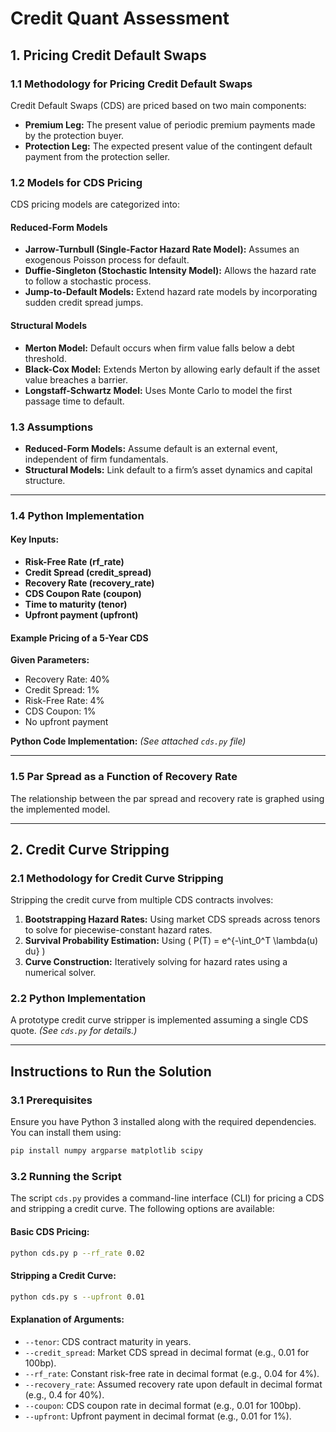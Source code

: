 # Credit Quant Assessment

## 1. Pricing Credit Default Swaps

### 1.1 Methodology for Pricing Credit Default Swaps

Credit Default Swaps (CDS) are priced based on two main components:
- **Premium Leg:** The present value of periodic premium payments made by the protection buyer.
- **Protection Leg:** The expected present value of the contingent default payment from the protection seller.

### 1.2 Models for CDS Pricing
CDS pricing models are categorized into:
#### Reduced-Form Models
- **Jarrow-Turnbull (Single-Factor Hazard Rate Model):** Assumes an exogenous Poisson process for default.
- **Duffie-Singleton (Stochastic Intensity Model):** Allows the hazard rate to follow a stochastic process.
- **Jump-to-Default Models:** Extend hazard rate models by incorporating sudden credit spread jumps.

#### Structural Models
- **Merton Model:** Default occurs when firm value falls below a debt threshold.
- **Black-Cox Model:** Extends Merton by allowing early default if the asset value breaches a barrier.
- **Longstaff-Schwartz Model:** Uses Monte Carlo to model the first passage time to default.

### 1.3 Assumptions
- **Reduced-Form Models:** Assume default is an external event, independent of firm fundamentals.
- **Structural Models:** Link default to a firm’s asset dynamics and capital structure.

---

### 1.4 Python Implementation
#### Key Inputs:
- **Risk-Free Rate (rf_rate)**
- **Credit Spread (credit_spread)**
- **Recovery Rate (recovery_rate)**
- **CDS Coupon Rate (coupon)**
- **Time to maturity (tenor)**
- **Upfront payment (upfront)**

#### Example Pricing of a 5-Year CDS
**Given Parameters:**
- Recovery Rate: 40%
- Credit Spread: 1%
- Risk-Free Rate: 4%
- CDS Coupon: 1%
- No upfront payment

**Python Code Implementation:** *(See attached `cds.py` file)*

---

### 1.5 Par Spread as a Function of Recovery Rate
The relationship between the par spread and recovery rate is graphed using the implemented model.

---

## 2. Credit Curve Stripping

### 2.1 Methodology for Credit Curve Stripping
Stripping the credit curve from multiple CDS contracts involves:
1. **Bootstrapping Hazard Rates:** Using market CDS spreads across tenors to solve for piecewise-constant hazard rates.
2. **Survival Probability Estimation:** Using \( P(T) = e^{-\int_0^T \lambda(u) du} \)
3. **Curve Construction:** Iteratively solving for hazard rates using a numerical solver.

### 2.2 Python Implementation
A prototype credit curve stripper is implemented assuming a single CDS quote. *(See `cds.py` for details.)*

---

## Instructions to Run the Solution
### 3.1 Prerequisites
Ensure you have Python 3 installed along with the required dependencies. You can install them using:
```sh
pip install numpy argparse matplotlib scipy
```

### 3.2 Running the Script
The script `cds.py` provides a command-line interface (CLI) for pricing a CDS and stripping a credit curve. The following options are available:

#### **Basic CDS Pricing:**
```sh
python cds.py p --rf_rate 0.02
```

#### **Stripping a Credit Curve:**
```sh
python cds.py s --upfront 0.01
```

#### **Explanation of Arguments:**
- `--tenor`: CDS contract maturity in years.
- `--credit_spread`: Market CDS spread in decimal format (e.g., 0.01 for 100bp).
- `--rf_rate`: Constant risk-free rate in decimal format (e.g., 0.04 for 4%).
- `--recovery_rate`: Assumed recovery rate upon default in decimal format (e.g., 0.4 for 40%).
- `--coupon`: CDS coupon rate in decimal format (e.g., 0.01 for 100bp).
- `--upfront`: Upfront payment in decimal format (e.g., 0.01 for 1%).
